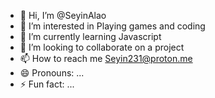 - 👋 Hi, I’m @SeyinAlao
- 👀 I’m interested in Playing games and coding 
- 🌱 I’m currently learning Javascript
- 💞️ I’m looking to collaborate on a project 
- 📫 How to reach me Seyin231@proton.me
- 😄 Pronouns: ...
- ⚡ Fun fact: ...

<!---
SeyinAlao/SeyinAlao is a ✨ special ✨ repository because its `README.md` (this file) appears on your GitHub profile.
You can click the Preview link to take a look at your changes.
--->

